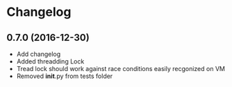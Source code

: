 # Changelog

## 0.7.0 (2016-12-30)

- Add changelog
- Added threadding Lock
- Tread lock should work against race conditions easily recgonized on VM
- Removed __init__.py from tests folder